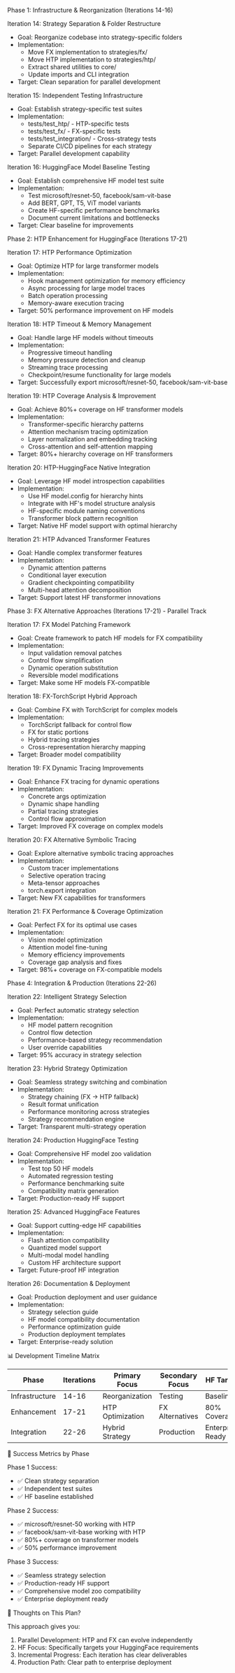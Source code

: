 Phase 1: Infrastructure & Reorganization (Iterations 14-16)

  Iteration 14: Strategy Separation & Folder Restructure
  - Goal: Reorganize codebase into strategy-specific folders
  - Implementation:
    - Move FX implementation to strategies/fx/
    - Move HTP implementation to strategies/htp/
    - Extract shared utilities to core/
    - Update imports and CLI integration
  - Target: Clean separation for parallel development

  Iteration 15: Independent Testing Infrastructure
  - Goal: Establish strategy-specific test suites
  - Implementation:
    - tests/test_htp/ - HTP-specific tests
    - tests/test_fx/ - FX-specific tests
    - tests/test_integration/ - Cross-strategy tests
    - Separate CI/CD pipelines for each strategy
  - Target: Parallel development capability

  Iteration 16: HuggingFace Model Baseline Testing
  - Goal: Establish comprehensive HF model test suite
  - Implementation:
    - Test microsoft/resnet-50, facebook/sam-vit-base
    - Add BERT, GPT, T5, ViT model variants
    - Create HF-specific performance benchmarks
    - Document current limitations and bottlenecks
  - Target: Clear baseline for improvements

  Phase 2: HTP Enhancement for HuggingFace (Iterations 17-21)

  Iteration 17: HTP Performance Optimization
  - Goal: Optimize HTP for large transformer models
  - Implementation:
    - Hook management optimization for memory efficiency
    - Async processing for large model traces
    - Batch operation processing
    - Memory-aware execution tracing
  - Target: 50% performance improvement on HF models

  Iteration 18: HTP Timeout & Memory Management
  - Goal: Handle large HF models without timeouts
  - Implementation:
    - Progressive timeout handling
    - Memory pressure detection and cleanup
    - Streaming trace processing
    - Checkpoint/resume functionality for large models
  - Target: Successfully export microsoft/resnet-50, facebook/sam-vit-base

  Iteration 19: HTP Coverage Analysis & Improvement
  - Goal: Achieve 80%+ coverage on HF transformer models
  - Implementation:
    - Transformer-specific hierarchy patterns
    - Attention mechanism tracing optimization
    - Layer normalization and embedding tracking
    - Cross-attention and self-attention mapping
  - Target: 80%+ hierarchy coverage on HF transformers

  Iteration 20: HTP-HuggingFace Native Integration
  - Goal: Leverage HF model introspection capabilities
  - Implementation:
    - Use HF model.config for hierarchy hints
    - Integrate with HF's model structure analysis
    - HF-specific module naming conventions
    - Transformer block pattern recognition
  - Target: Native HF model support with optimal hierarchy

  Iteration 21: HTP Advanced Transformer Features
  - Goal: Handle complex transformer features
  - Implementation:
    - Dynamic attention patterns
    - Conditional layer execution
    - Gradient checkpointing compatibility
    - Multi-head attention decomposition
  - Target: Support latest HF transformer innovations

  Phase 3: FX Alternative Approaches (Iterations 17-21) - Parallel Track

  Iteration 17: FX Model Patching Framework
  - Goal: Create framework to patch HF models for FX compatibility
  - Implementation:
    - Input validation removal patches
    - Control flow simplification
    - Dynamic operation substitution
    - Reversible model modifications
  - Target: Make some HF models FX-compatible

  Iteration 18: FX-TorchScript Hybrid Approach
  - Goal: Combine FX with TorchScript for complex models
  - Implementation:
    - TorchScript fallback for control flow
    - FX for static portions
    - Hybrid tracing strategies
    - Cross-representation hierarchy mapping
  - Target: Broader model compatibility

  Iteration 19: FX Dynamic Tracing Improvements
  - Goal: Enhance FX tracing for dynamic operations
  - Implementation:
    - Concrete args optimization
    - Dynamic shape handling
    - Partial tracing strategies
    - Control flow approximation
  - Target: Improved FX coverage on complex models

  Iteration 20: FX Alternative Symbolic Tracing
  - Goal: Explore alternative symbolic tracing approaches
  - Implementation:
    - Custom tracer implementations
    - Selective operation tracing
    - Meta-tensor approaches
    - torch.export integration
  - Target: New FX capabilities for transformers

  Iteration 21: FX Performance & Coverage Optimization
  - Goal: Perfect FX for its optimal use cases
  - Implementation:
    - Vision model optimization
    - Attention model fine-tuning
    - Memory efficiency improvements
    - Coverage gap analysis and fixes
  - Target: 98%+ coverage on FX-compatible models

  Phase 4: Integration & Production (Iterations 22-26)

  Iteration 22: Intelligent Strategy Selection
  - Goal: Perfect automatic strategy selection
  - Implementation:
    - HF model pattern recognition
    - Control flow detection
    - Performance-based strategy recommendation
    - User override capabilities
  - Target: 95% accuracy in strategy selection

  Iteration 23: Hybrid Strategy Optimization
  - Goal: Seamless strategy switching and combination
  - Implementation:
    - Strategy chaining (FX → HTP fallback)
    - Result format unification
    - Performance monitoring across strategies
    - Strategy recommendation engine
  - Target: Transparent multi-strategy operation

  Iteration 24: Production HuggingFace Testing
  - Goal: Comprehensive HF model zoo validation
  - Implementation:
    - Test top 50 HF models
    - Automated regression testing
    - Performance benchmarking suite
    - Compatibility matrix generation
  - Target: Production-ready HF support

  Iteration 25: Advanced HuggingFace Features
  - Goal: Support cutting-edge HF capabilities
  - Implementation:
    - Flash attention compatibility
    - Quantized model support
    - Multi-modal model handling
    - Custom HF architecture support
  - Target: Future-proof HF integration

  Iteration 26: Documentation & Deployment
  - Goal: Production deployment and user guidance
  - Implementation:
    - Strategy selection guide
    - HF model compatibility documentation
    - Performance optimization guide
    - Production deployment templates
  - Target: Enterprise-ready solution

  📊 Development Timeline Matrix

  | Phase          | Iterations | Primary Focus    | Secondary Focus | HF Target        |
  |----------------|------------|------------------|-----------------|------------------|
  | Infrastructure | 14-16      | Reorganization   | Testing         | Baseline         |
  | Enhancement    | 17-21      | HTP Optimization | FX Alternatives | 80% Coverage     |
  | Integration    | 22-26      | Hybrid Strategy  | Production      | Enterprise Ready |

  🎯 Success Metrics by Phase

  Phase 1 Success:
  - ✅ Clean strategy separation
  - ✅ Independent test suites
  - ✅ HF baseline established

  Phase 2 Success:
  - ✅ microsoft/resnet-50 working with HTP
  - ✅ facebook/sam-vit-base working with HTP
  - ✅ 80%+ coverage on transformer models
  - ✅ 50% performance improvement

  Phase 3 Success:
  - ✅ Seamless strategy selection
  - ✅ Production-ready HF support
  - ✅ Comprehensive model zoo compatibility
  - ✅ Enterprise deployment ready

  🤔 Thoughts on This Plan?

  This approach gives you:
  1. Parallel Development: HTP and FX can evolve independently
  2. HF Focus: Specifically targets your HuggingFace requirements
  3. Incremental Progress: Each iteration has clear deliverables
  4. Production Path: Clear path to enterprise deployment
  